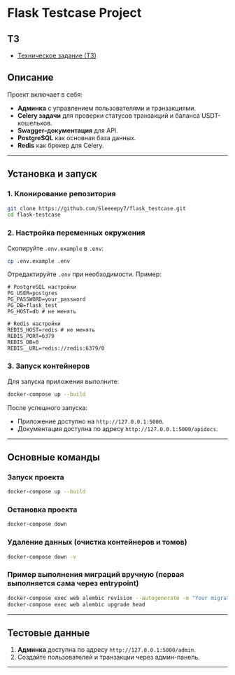 # Flask Testcase Project

## ТЗ
- [Техническое задание (ТЗ)](TECHNICAL_REQUIREMENTS.md)

## Описание
Проект включает в себя:
- **Админка** с управлением пользователями и транзакциями.
- **Celery задачи** для проверки статусов транзакций и баланса USDT-кошельков.
- **Swagger-документация** для API.
- **PostgreSQL** как основная база данных.
- **Redis** как брокер для Celery.

---

## Установка и запуск

### 1. Клонирование репозитория
```bash
git clone https://github.com/Sleeeepy7/flask_testcase.git
cd flask-testcase
```

### 2. Настройка переменных окружения
Скопируйте `.env.example` в `.env`:
```bash
cp .env.example .env
```

Отредактируйте `.env` при необходимости. Пример:
```env
# PostgreSQL настройки
PG_USER=postgres
PG_PASSWORD=your_password
PG_DB=flask_test
PG_HOST=db # не менять

# Redis настройки
REDIS_HOST=redis # не менять
REDIS_PORT=6379
REDIS_DB=0
REDIS__URL=redis://redis:6379/0
```

### 3. Запуск контейнеров
Для запуска приложения выполните:
```bash
docker-compose up --build
```

После успешного запуска:
- Приложение доступно на `http://127.0.0.1:5000`.
- Документация доступна по адресу `http://127.0.0.1:5000/apidocs`.

---

## Основные команды

### Запуск проекта
```bash
docker-compose up --build
```

### Остановка проекта
```bash
docker-compose down
```

### Удаление данных (очистка контейнеров и томов)
```bash
docker-compose down -v
```

### Пример выполнения миграций вручную (первая выполняется сама через entrypoint)
```bash
docker-compose exec web alembic revision --autogenerate -m "Your migration name"
docker-compose exec web alembic upgrade head
```

---

## Тестовые данные
1. **Админка** доступна по адресу `http://127.0.0.1:5000/admin`.
2. Создайте пользователей и транзакции через админ-панель.

---
